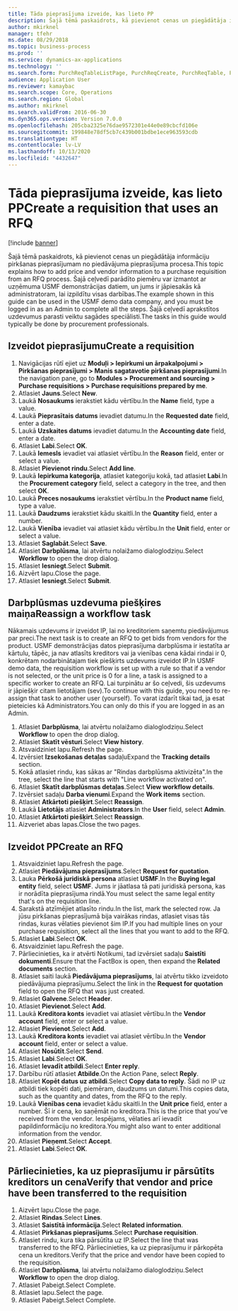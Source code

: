 ```yaml
---
title: Tāda pieprasījuma izveide, kas lieto PP
description: Šajā tēmā paskaidrots, kā pievienot cenas un piegādātāja informāciju pirkšanas pieprasījumam no piedāvājuma pieprasījuma procesa.
author: mkirknel
manager: tfehr
ms.date: 08/29/2018
ms.topic: business-process
ms.prod: ''
ms.service: dynamics-ax-applications
ms.technology: ''
ms.search.form: PurchReqTableListPage, PurchReqCreate, PurchReqTable, PurchReqLineRelatedDocuments, EcoResCategorySingleLookup, PurchReqWorkflowDropDialog, WorkflowSubmitDialog, WorkflowStatus, WorkflowWorkItemActionDialog, WorkflowUserListLookup, PurchReqCopyRFQ, SysDataAreaSelectLookup, PurchRFQCaseTable, PurchRFQEditLines, PurchRFQReplyTable, UnitOfMeasureLookup
audience: Application User
ms.reviewer: kamaybac
ms.search.scope: Core, Operations
ms.search.region: Global
ms.author: mkirknel
ms.search.validFrom: 2016-06-30
ms.dyn365.ops.version: Version 7.0.0
ms.openlocfilehash: 205cba2325e76dae9572301e44e0e89cbcfd106e
ms.sourcegitcommit: 199848e78df5cb7c439b001bdbe1ece963593cdb
ms.translationtype: HT
ms.contentlocale: lv-LV
ms.lasthandoff: 10/13/2020
ms.locfileid: "4432647"
---
```

# <a name="create-a-requisition-that-uses-an-rfq"></a><span data-ttu-id="f1a98-103">Tāda pieprasījuma izveide, kas lieto PP</span><span class="sxs-lookup"><span data-stu-id="f1a98-103">Create a requisition that uses an RFQ</span></span>

[!include [banner](../../includes/banner.md)]

<span data-ttu-id="f1a98-104">Šajā tēmā paskaidrots, kā pievienot cenas un piegādātāja informāciju pirkšanas pieprasījumam no piedāvājuma pieprasījuma procesa.</span><span class="sxs-lookup"><span data-stu-id="f1a98-104">This topic explains how to add price and vendor information to a purchase requisition from an RFQ process.</span></span> <span data-ttu-id="f1a98-105">Šajā ceļvedī parādīto piemēru var izmantot ar uzņēmuma USMF demonstrācijas datiem, un jums ir jāpiesakās kā administratoram, lai izpildītu visas darbības.</span><span class="sxs-lookup"><span data-stu-id="f1a98-105">The example shown in this guide can be used in the USMF demo data company, and you must be logged in as an Admin to complete all the steps.</span></span> <span data-ttu-id="f1a98-106">Šajā ceļvedī aprakstītos uzdevumus parasti veiktu sagādes speciālisti.</span><span class="sxs-lookup"><span data-stu-id="f1a98-106">The tasks in this guide would typically be done by procurement professionals.</span></span>


## <a name="create-a-requisition"></a><span data-ttu-id="f1a98-107">Izveidot pieprasījumu</span><span class="sxs-lookup"><span data-stu-id="f1a98-107">Create a requisition</span></span>
1. <span data-ttu-id="f1a98-108">Navigācijas rūtī ejiet uz **Moduļi > Iepirkumi un ārpakalpojumi > Pirkšanas pieprasījumi > Manis sagatavotie pirkšanas pieprasījumi**.</span><span class="sxs-lookup"><span data-stu-id="f1a98-108">In the navigation pane, go to **Modules > Procurement and sourcing > Purchase requisitions > Purchase requisitions prepared by me**.</span></span>
2. <span data-ttu-id="f1a98-109">Atlasiet **Jauns**.</span><span class="sxs-lookup"><span data-stu-id="f1a98-109">Select **New**.</span></span>
3. <span data-ttu-id="f1a98-110">Laukā **Nosaukums** ierakstiet kādu vērtību.</span><span class="sxs-lookup"><span data-stu-id="f1a98-110">In the **Name** field, type a value.</span></span>
4. <span data-ttu-id="f1a98-111">Laukā **Pieprasītais datums** ievadiet datumu.</span><span class="sxs-lookup"><span data-stu-id="f1a98-111">In the **Requested date** field, enter a date.</span></span>
5. <span data-ttu-id="f1a98-112">Laukā **Uzskaites datums** ievadiet datumu.</span><span class="sxs-lookup"><span data-stu-id="f1a98-112">In the **Accounting date** field, enter a date.</span></span>
6. <span data-ttu-id="f1a98-113">Atlasiet **Labi**.</span><span class="sxs-lookup"><span data-stu-id="f1a98-113">Select **OK**.</span></span>
7. <span data-ttu-id="f1a98-114">Laukā **Iemesls** ievadiet vai atlasiet vērtību.</span><span class="sxs-lookup"><span data-stu-id="f1a98-114">In the **Reason** field, enter or select a value.</span></span>
8. <span data-ttu-id="f1a98-115">Atlasiet **Pievienot rindu**.</span><span class="sxs-lookup"><span data-stu-id="f1a98-115">Select **Add line**.</span></span>
9. <span data-ttu-id="f1a98-116">Laukā **Iepirkuma kategorija**, atlasiet kategoriju kokā, tad atlasiet **Labi**.</span><span class="sxs-lookup"><span data-stu-id="f1a98-116">In the **Procurement category** field, select a category in the tree, and then select **OK**.</span></span>
10. <span data-ttu-id="f1a98-117">Laukā **Preces nosaukums** ierakstiet vērtību.</span><span class="sxs-lookup"><span data-stu-id="f1a98-117">In the **Product name** field, type a value.</span></span>
11. <span data-ttu-id="f1a98-118">Laukā **Daudzums** ierakstiet kādu skaitli.</span><span class="sxs-lookup"><span data-stu-id="f1a98-118">In the **Quantity** field, enter a number.</span></span>
12. <span data-ttu-id="f1a98-119">Laukā **Vienība** ievadiet vai atlasiet kādu vērtību.</span><span class="sxs-lookup"><span data-stu-id="f1a98-119">In the **Unit** field, enter or select a value.</span></span>
13. <span data-ttu-id="f1a98-120">Atlasiet **Saglabāt**.</span><span class="sxs-lookup"><span data-stu-id="f1a98-120">Select **Save**.</span></span>
14. <span data-ttu-id="f1a98-121">Atlasiet **Darbplūsma**, lai atvērtu nolaižamo dialoglodziņu.</span><span class="sxs-lookup"><span data-stu-id="f1a98-121">Select **Workflow** to open the drop dialog.</span></span>
15. <span data-ttu-id="f1a98-122">Atlasiet **Iesniegt**.</span><span class="sxs-lookup"><span data-stu-id="f1a98-122">Select **Submit**.</span></span>
16. <span data-ttu-id="f1a98-123">Aizvērt lapu.</span><span class="sxs-lookup"><span data-stu-id="f1a98-123">Close the page.</span></span>
17. <span data-ttu-id="f1a98-124">Atlasiet **Iesniegt**.</span><span class="sxs-lookup"><span data-stu-id="f1a98-124">Select **Submit**.</span></span>

## <a name="reassign-a-workflow-task"></a><span data-ttu-id="f1a98-125">Darbplūsmas uzdevuma piešķires maiņa</span><span class="sxs-lookup"><span data-stu-id="f1a98-125">Reassign a workflow task</span></span>
<span data-ttu-id="f1a98-126">Nākamais uzdevums ir izveidot IP, lai no kreditoriem saņemtu piedāvājumus par preci.</span><span class="sxs-lookup"><span data-stu-id="f1a98-126">The next task is to create an RFQ to get bids from vendors for the product.</span></span> <span data-ttu-id="f1a98-127">USMF demonstrācijas datos pieprasījuma darbplūsma ir iestatīta ar kārtulu, tāpēc, ja nav atlasīts kreditors vai ja vienības cena kādai rindai ir 0, konkrētam nodarbinātajam tiek piešķirts uzdevums izveidot IP.</span><span class="sxs-lookup"><span data-stu-id="f1a98-127">In USMF demo data, the requisition workflow is set up with a rule so that if a vendor is not selected, or the unit price is 0 for a line, a task is assigned to a specific worker to create an RFQ.</span></span> <span data-ttu-id="f1a98-128">Lai turpinātu ar šo ceļvedi, šis uzdevums ir jāpiešķir citam lietotājam (sev).</span><span class="sxs-lookup"><span data-stu-id="f1a98-128">To continue with this guide, you need to re-assign that task to another user (yourself).</span></span> <span data-ttu-id="f1a98-129">To varat izdarīt tikai tad, ja esat pieteicies kā Administrators.</span><span class="sxs-lookup"><span data-stu-id="f1a98-129">You can only do this if you are logged in as an Admin.</span></span>  

1. <span data-ttu-id="f1a98-130">Atlasiet **Darbplūsma**, lai atvērtu nolaižamo dialoglodziņu.</span><span class="sxs-lookup"><span data-stu-id="f1a98-130">Select **Workflow** to open the drop dialog.</span></span>
2. <span data-ttu-id="f1a98-131">Atlasiet **Skatīt vēsturi**.</span><span class="sxs-lookup"><span data-stu-id="f1a98-131">Select **View history**.</span></span>
3. <span data-ttu-id="f1a98-132">Atsvaidziniet lapu.</span><span class="sxs-lookup"><span data-stu-id="f1a98-132">Refresh the page.</span></span>
4. <span data-ttu-id="f1a98-133">Izvērsiet **Izsekošanas detaļas** sadaļu</span><span class="sxs-lookup"><span data-stu-id="f1a98-133">Expand the **Tracking details** section.</span></span>
5. <span data-ttu-id="f1a98-134">Kokā atlasiet rindu, kas sākas ar "Rindas darbplūsma aktivizēta".</span><span class="sxs-lookup"><span data-stu-id="f1a98-134">In the tree, select the line that starts with "Line workflow activated on".</span></span>
6. <span data-ttu-id="f1a98-135">Atlasiet **Skatīt darbplūsmas detaļas**.</span><span class="sxs-lookup"><span data-stu-id="f1a98-135">Select **View workflow details**.</span></span>
7. <span data-ttu-id="f1a98-136">Izvērsiet sadaļu **Darba vienumi**.</span><span class="sxs-lookup"><span data-stu-id="f1a98-136">Expand the **Work items** section.</span></span>
8. <span data-ttu-id="f1a98-137">Atlasiet **Atkārtoti piešķirt**.</span><span class="sxs-lookup"><span data-stu-id="f1a98-137">Select **Reassign**.</span></span>
9. <span data-ttu-id="f1a98-138">Laukā **Lietotājs** atlasiet **Administrators**.</span><span class="sxs-lookup"><span data-stu-id="f1a98-138">In the **User** field, select **Admin**.</span></span>
10. <span data-ttu-id="f1a98-139">Atlasiet **Atkārtoti piešķirt**.</span><span class="sxs-lookup"><span data-stu-id="f1a98-139">Select **Reassign**.</span></span>
11. <span data-ttu-id="f1a98-140">Aizveriet abas lapas.</span><span class="sxs-lookup"><span data-stu-id="f1a98-140">Close the two pages.</span></span>

## <a name="create-an-rfq"></a><span data-ttu-id="f1a98-141">Izveidot PP</span><span class="sxs-lookup"><span data-stu-id="f1a98-141">Create an RFQ</span></span>

1. <span data-ttu-id="f1a98-142">Atsvaidziniet lapu.</span><span class="sxs-lookup"><span data-stu-id="f1a98-142">Refresh the page.</span></span>
2. <span data-ttu-id="f1a98-143">Atlasiet **Piedāvājuma pieprasījums**.</span><span class="sxs-lookup"><span data-stu-id="f1a98-143">Select **Request for quotation**.</span></span>
3. <span data-ttu-id="f1a98-144">Lauka **Pērkošā juridiskā persona** atlasiet **USMF**.</span><span class="sxs-lookup"><span data-stu-id="f1a98-144">In the **Buying legal entity** field, select **USMF**.</span></span> <span data-ttu-id="f1a98-145">Jums ir jāatlasa tā pati juridiskā persona, kas ir norādīta pieprasījuma rindā.</span><span class="sxs-lookup"><span data-stu-id="f1a98-145">You must select the same legal entity that's on the requisition line.</span></span>  
4. <span data-ttu-id="f1a98-146">Sarakstā atzīmējiet atlasīto rindu.</span><span class="sxs-lookup"><span data-stu-id="f1a98-146">In the list, mark the selected row.</span></span> <span data-ttu-id="f1a98-147">Ja jūsu pirkšanas pieprasījumā bija vairākas rindas, atlasiet visas tās rindas, kuras vēlaties pievienot šim IP.</span><span class="sxs-lookup"><span data-stu-id="f1a98-147">If you had multiple lines on your purchase requisition, select all the lines that you want to add to the RFQ.</span></span>  
5. <span data-ttu-id="f1a98-148">Atlasiet **Labi**.</span><span class="sxs-lookup"><span data-stu-id="f1a98-148">Select **OK**.</span></span>
6. <span data-ttu-id="f1a98-149">Atsvaidziniet lapu.</span><span class="sxs-lookup"><span data-stu-id="f1a98-149">Refresh the page.</span></span>
7. <span data-ttu-id="f1a98-150">Pārliecinieties, ka ir atvērti Notikumi, tad izvērsiet sadaļu **Saistīti dokumenti**.</span><span class="sxs-lookup"><span data-stu-id="f1a98-150">Ensure that the FactBox is open, then expand the **Related documents** section.</span></span>
8. <span data-ttu-id="f1a98-151">Atlasiet saiti laukā **Piedāvājuma pieprasījums**, lai atvērtu tikko izveidoto piedāvājuma pieprasījumu.</span><span class="sxs-lookup"><span data-stu-id="f1a98-151">Select the link in the **Request for quotation** field to open the RFQ that was just created.</span></span>
9. <span data-ttu-id="f1a98-152">Atlasiet **Galvene**.</span><span class="sxs-lookup"><span data-stu-id="f1a98-152">Select **Header**.</span></span>
10. <span data-ttu-id="f1a98-153">Atlasiet **Pievienot**.</span><span class="sxs-lookup"><span data-stu-id="f1a98-153">Select **Add**.</span></span>
11. <span data-ttu-id="f1a98-154">Laukā **Kreditora konts** ievadiet vai atlasiet vērtību.</span><span class="sxs-lookup"><span data-stu-id="f1a98-154">In the **Vendor account** field, enter or select a value.</span></span>
12. <span data-ttu-id="f1a98-155">Atlasiet **Pievienot**.</span><span class="sxs-lookup"><span data-stu-id="f1a98-155">Select **Add**.</span></span>
13. <span data-ttu-id="f1a98-156">Laukā **Kreditora konts** ievadiet vai atlasiet vērtību.</span><span class="sxs-lookup"><span data-stu-id="f1a98-156">In the **Vendor account** field, enter or select a value.</span></span>
14. <span data-ttu-id="f1a98-157">Atlasiet **Nosūtīt**.</span><span class="sxs-lookup"><span data-stu-id="f1a98-157">Select **Send**.</span></span>
15. <span data-ttu-id="f1a98-158">Atlasiet **Labi**.</span><span class="sxs-lookup"><span data-stu-id="f1a98-158">Select **OK**.</span></span>
16. <span data-ttu-id="f1a98-159">Atlasiet **Ievadīt atbildi**.</span><span class="sxs-lookup"><span data-stu-id="f1a98-159">Select **Enter reply**.</span></span>
17. <span data-ttu-id="f1a98-160">Darbību rūtī atlasiet **Atbilde**.</span><span class="sxs-lookup"><span data-stu-id="f1a98-160">On the Action Pane, select **Reply**.</span></span>
18. <span data-ttu-id="f1a98-161">Atlasiet **Kopēt datus uz atbildi**.</span><span class="sxs-lookup"><span data-stu-id="f1a98-161">Select **Copy data to reply**.</span></span> <span data-ttu-id="f1a98-162">Šādi no IP uz atbildi tiek kopēti dati, piemēram, daudzums un datumi.</span><span class="sxs-lookup"><span data-stu-id="f1a98-162">This copies data, such as the quantity and dates, from the RFQ to the reply.</span></span>  
19. <span data-ttu-id="f1a98-163">Laukā **Vienības cena** ievadiet kādu skaitli.</span><span class="sxs-lookup"><span data-stu-id="f1a98-163">In the **Unit price** field, enter a number.</span></span> <span data-ttu-id="f1a98-164">Šī ir cena, ko saņēmāt no kreditora.</span><span class="sxs-lookup"><span data-stu-id="f1a98-164">This is the price that you've received from the vendor.</span></span> <span data-ttu-id="f1a98-165">Iespējams, vēlaties arī ievadīt papildinformāciju no kreditora.</span><span class="sxs-lookup"><span data-stu-id="f1a98-165">You might also want to enter additional information from the vendor.</span></span>  
20. <span data-ttu-id="f1a98-166">Atlasiet **Pieņemt**.</span><span class="sxs-lookup"><span data-stu-id="f1a98-166">Select **Accept**.</span></span>
21. <span data-ttu-id="f1a98-167">Atlasiet **Labi**.</span><span class="sxs-lookup"><span data-stu-id="f1a98-167">Select **OK**.</span></span>

## <a name="verify-that-vendor-and-price-have-been-transferred-to-the-requisition"></a><span data-ttu-id="f1a98-168">Pārliecinieties, ka uz pieprasījumu ir pārsūtīts kreditors un cena</span><span class="sxs-lookup"><span data-stu-id="f1a98-168">Verify that vendor and price have been transferred to the requisition</span></span>
1. <span data-ttu-id="f1a98-169">Aizvērt lapu.</span><span class="sxs-lookup"><span data-stu-id="f1a98-169">Close the page.</span></span>
2. <span data-ttu-id="f1a98-170">Atlasiet **Rindas**.</span><span class="sxs-lookup"><span data-stu-id="f1a98-170">Select **Lines**.</span></span>
3. <span data-ttu-id="f1a98-171">Atlasiet **Saistītā informācija**.</span><span class="sxs-lookup"><span data-stu-id="f1a98-171">Select **Related information**.</span></span>
4. <span data-ttu-id="f1a98-172">Atlasiet **Pirkšanas pieprasījums**.</span><span class="sxs-lookup"><span data-stu-id="f1a98-172">Select **Purchase requisition**.</span></span>
5. <span data-ttu-id="f1a98-173">Atlasiet rindu, kura tika pārsūtīta uz IP.</span><span class="sxs-lookup"><span data-stu-id="f1a98-173">Select the line that was transferred to the RFQ.</span></span> <span data-ttu-id="f1a98-174">Pārliecinieties, ka uz pieprasījumu ir pārkopēta cena un kreditors.</span><span class="sxs-lookup"><span data-stu-id="f1a98-174">Verify that the price and vendor have been copied to the requisition.</span></span>  
6. <span data-ttu-id="f1a98-175">Atlasiet **Darbplūsma**, lai atvērtu nolaižamo dialoglodziņu.</span><span class="sxs-lookup"><span data-stu-id="f1a98-175">Select **Workflow** to open the drop dialog.</span></span>
7. <span data-ttu-id="f1a98-176">Atlasiet Pabeigt.</span><span class="sxs-lookup"><span data-stu-id="f1a98-176">Select Complete.</span></span>
8. <span data-ttu-id="f1a98-177">Atlasiet lapu.</span><span class="sxs-lookup"><span data-stu-id="f1a98-177">Select the page.</span></span>
9. <span data-ttu-id="f1a98-178">Atlasiet Pabeigt.</span><span class="sxs-lookup"><span data-stu-id="f1a98-178">Select Complete.</span></span>

